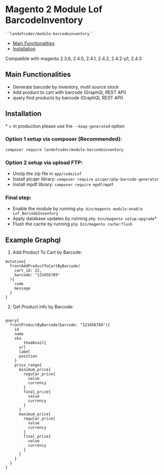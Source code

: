 # Magento 2 Module Lof BarcodeInventory

    ``landofcoder/module-barcodeinventory``

 - [Main Functionalities](#markdown-header-main-functionalities)
 - [Installation](#markdown-header-installation)

Compatible with magento 2.3.6, 2.4.0, 2.4.1, 2.4.2, 2.4.2-p1, 2.4.3

## Main Functionalities
- Generate barcode by inventory, mutil source stock
- Add product to cart with barcode (GraphQl, REST API)
- query find products by barcode (GraphQl, REST API)

## Installation
\* = in production please use the `--keep-generated` option

### Option 1 setup via composer (Recommended):

```
composer require landofcoder/module-barcodeinventory
```

### Option 2 setup via upload FTP:
 - Unzip the zip file in `app/code/Lof`
 - Install picqer library: `composer require picqer/php-barcode-generator`
 - Install  mpdf library: `composer require mpdf/mpdf`

### Final step:
 - Enable the module by running `php bin/magento module:enable Lof_BarcodeInventory`
 - Apply database updates by running `php bin/magento setup:upgrade`\*
 - Flush the cache by running `php bin/magento cache:flush`


## Example Graphql

1. Add Product To Cart by Barcode:

```
mutation{
  frontAddProductToCartByBarcode(
    cart_id: 22,
    barcode: "123456789"
  ){
    code
    message
  }
}
```

2. Get Product info by Barcode:

```

query{
  frontProductByBarcode(barcode: "123456789"){
    id
    name
    sku
		thumbnail{
      url
      label
      position
    }
    price_range{
      minimum_price{
        regular_price{
          value
          currency
        }
        final_price{
          value
          currency
        }
      }
      maximum_price{
        regular_price{
          value
          currency
        }
        final_price{
          value
          currency
        }
      }
    }
  }
}
```